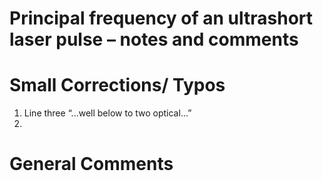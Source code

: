 Principal frequency of an ultrashort laser pulse – notes and comments
====================================================================

# Small Corrections/ Typos
1. Line three “...well below to two optical…”
2. 

# General Comments
